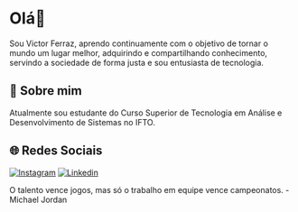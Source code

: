 
# Olá👋
Sou Victor Ferraz, aprendo continuamente com o objetivo de tornar o mundo um lugar melhor, adquirindo e compartilhando conhecimento, servindo a sociedade de forma justa e sou entusiasta de tecnologia.

## 🚀 Sobre mim 


Atualmente sou estudante do Curso Superior de Tecnologia em Análise e Desenvolvimento de Sistemas no IFTO.


## 🌐 Redes Sociais
[![Instagram](https://camo.githubusercontent.com/3ad821fc2ec8e5389509e2262efe64bbab486ae3bfa9abf43bae910f1d3fc134/68747470733a2f2f696d672e736869656c64732e696f2f62616467652f496e7374616772616d2d2532334534343035462e7376673f6c6f676f3d496e7374616772616d266c6f676f436f6c6f723d7768697465)](https://www.instagram.com/victorferraz.ms/)
[![Linkedin](https://camo.githubusercontent.com/d94940866c98cb4fca5783c4e8ac95776d2f52df6bbf3d5ab9e30d76836f30ae/68747470733a2f2f696d672e736869656c64732e696f2f62616467652f4c696e6b6564496e2d2532333030373742352e7376673f6c6f676f3d6c696e6b6564696e266c6f676f436f6c6f723d7768697465)](https://www.linkedin.com/in/victorferrazms/)

O talento vence jogos, mas só o trabalho em equipe vence campeonatos.
-Michael Jordan


